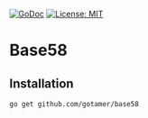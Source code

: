 [![GoDoc](https://godoc.org/github.com/gotamer/base58?status.svg)](https://godoc.org/github.com/gotamer/base58)
[![License: MIT](https://img.shields.io/badge/License-MIT-yellow.svg)](https://opensource.org/licenses/MIT)
# Base58    

## Installation

    go get github.com/gotamer/base58

